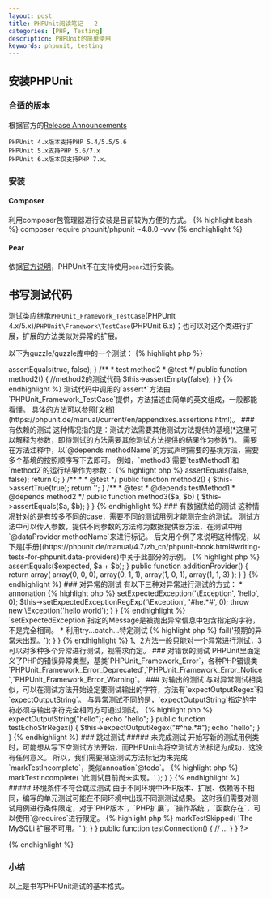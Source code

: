 ```yaml
---
layout: post
title: PHPUnit阅读笔记 - 2
categories: [PHP, Testing]
description: PHPUnit的简单使用
keywords: phpunit, testing
---
```

## 安装PHPUnit

### 合适的版本

根据官方的[Release Announcements](https://github.com/sebastianbergmann/phpunit/wiki)

    PHPUnit 4.x版本支持PHP 5.4/5.5/5.6
    PHPUnit 5.x支持PHP 5.6/7.x
    PHPUnit 6.x版本仅支持PHP 7.x。

### 安装

#### Composer

利用composer包管理器进行安装是目前较为方便的方式。
{% highlight bash %}
composer require phpunit/phpunit ~4.8.0 -vvv
{% endhighlight %}

#### Pear

依据[官方说明](https://github.com/sebastianbergmann/phpunit/wiki/End-of-Life-for-PEAR-Installation-Method)，PHPUnit不在支持使用`pear`进行安装。

## 书写测试代码

测试类应继承`PHPUnit_Framework_TestCase`(PHPUnit 4.x/5.x)/`PHPUnit\Framework\TestCase`(PHPUnit 6.x)；也可以对这个类进行扩展，扩展的方法类似对异常的扩展。

以下为guzzle/guzzle库中的一个测试：
{% highlight php %}
<?php
namespace GuzzleHttp\Tests\Event;
//use ...;
class ConnectExceptionTest extends \PHPUnit_Framework_TestCase
{
    public function testHasNoResponse()
    {
        //...测试代码
    }
}
{% endhighlight %}

### 简单的测试

测试类一般按照`*Test`的方式命名，`*`一般为要测试的类名。

测试方法一般都以`test*`的方式命名，`*`一般为要测试的类中的方法名；也可以在方法注释中加入`@test`注解标记为测试方法。

下列两种书写方法均为测试方法：
{% highlight php %}
<?php
class FooTest extends PHPUnit_Framework_TestCase
{
    public function testMethod1()
    {
        //method1的测试代码
        $this->assertEquals(true, false);
    }
    /**
     * test method2
     * @test
     */
    public function method2()
    {
        //method2的测试代码
        $this->assertEmpty(false);
    }
}
{% endhighlight %}

测试代码中调用的`assert*`方法由`PHPUnit_Framework_TestCase`提供，方法描述由简单的英文组成，一般都能看懂。

具体的方法可以参照[文档](https://phpunit.de/manual/current/en/appendixes.assertions.html)。

### 有依赖的测试

这种情况指的是：测试方法需要其他测试方法提供的基境(*这里可以解释为参数，即待测试的方法需要其他测试方法提供的结果作为参数*)。

需要在方法注释中，以`@depends methodName`的方式声明需要的基境方法，需要多个基境的按照顺序写下去即可。

例如，`method3`需要`testMethod1`和`method2`的运行结果作为参数：

{% highlight php %}
<?php
namespace Foo;

use PHPUnit_Framework_TestCase;

class FooTest extends PHPUnit_Framework_TestCase
{

    public function testMethod1()
    {
        $this->assertEquals(false, false);
        return 0;
    }

    /**
     * 
     * @test
     */
    public function method2()
    {
        $this->assertTrue(true);
        return '';
    }

    /**
     * @test
     * @depends testMethod1
     * @depends method2
     */
    public function method3($a, $b)
    {
        $this->assertEquals($a, $b);
    }

}
{% endhighlight %}

### 有数据供给的测试

这种情况针对的是有较多不同的case，需要不同的测试用例才能测完全的测试。

测试方法中可以传入参数，提供不同参数的方法称为数据提供器方法，在测试中用`@dataProvider methodName`来进行标记。

后文用个例子来说明这种情况，以下是[手册](https://phpunit.de/manual/4.7/zh_cn/phpunit-book.html#writing-tests-for-phpunit.data-providers)中关于此部分的示例。

{% highlight php %}
<?php
class DataTest extends PHPUnit_Framework_TestCase
{
    /**
     * @dataProvider additionProvider
     */
    public function testAdd($a, $b, $expected)
    {
        $this->assertEquals($expected, $a + $b);
    }

    public function additionProvider()
    {
        return array(
          array(0, 0, 0),
          array(0, 1, 1),
          array(1, 0, 1),
          array(1, 1, 3)
        );
    }
}
{% endhighlight %}

### 对异常的测试

有以下三种对异常进行测试的方式：

* annonation

{% highlight php %}
<?php
class DataTest extends PHPUnit_Framework_TestCase
{
    /**
     * @expectedException \Exception
     * @expectedExceptionCode 0
     * @expectedExceptionMessage hello
     * @expectedExceptionMessageRegExp #^he.*#
     */
    public function testCatchExceptionAnnotation()
    {
        throw new \Exception('hello world');
    }
}
{% endhighlight %}

`@expectedExceptionMessage`指定的Message是被抛出异常信息中包含指定的字符，不是完全相同。

* 调用setException系列方法

{% highlight php %}
<?php
class DataTest extends PHPUnit_Framework_TestCase
{
    public function testCacheExceptionFunction() {
        $this->setExpectedException('\Exception', 'hello', 0);
        $this->setExpectedExceptionRegExp('\Exception', '#he.*#', 0);
        throw new \Exception('hello world');
    }
}
{% endhighlight %}

`setExpectedException`指定的Message是被抛出异常信息中包含指定的字符，不是完全相同。

* 利用try...catch...特定测试

{% highlight php %}
<?php
class ExceptionTest extends PHPUnit_Framework_TestCase {
    public function testException() {
        try {
            // ... 预期会引发异常的代码 ...
        }

        catch (InvalidArgumentException $expected) {
            return;
        }

        $this->fail('预期的异常未出现。');
    }
}
{% endhighlight %}

1、2方法一般只能对一个异常进行测试，3可以对多种多个异常进行测试，视需求而定。

### 对错误的测试

PHPUnit里面定义了PHP的错误异常类型，基类`PHPUnit_Framework_Error`，各种PHP错误类`PHPUnit_Framework_Error_Deprecated`,`PHPUnit_Framework_Error_Notice`,`PHPUnit_Framework_Error_Warning`。

### 对输出的测试

与对异常测试相类似，可以在测试方法开始设定要测试输出的字符，方法有`expectOutputRegex`和`expectOutputString`。

与异常测试不同的是，`expectOutputString`指定的字符必须与输出字符完全相同方可通过测试。

{% highlight php %}
<?php

namespace App\Foo;

/**
 * Generated by PHPUnit_SkeletonGenerator on 2017-02-13 at 11:35:47.
 */
class FooTest extends \PHPUnit_Framework_TestCase
{

    public function testEchoStr()
    {
        $this->expectOutputString("hello");
        echo "hello";
    }

    public function testEchoStrRegex()
    {
        $this->expectOutputRegex("#^he.*#");
        echo "hello";
    }

}
{% endhighlight %}

### 跳过测试

##### 未完成测试

开始写新的测试用例类时，可能想从写下空测试方法开始，而PHPUnit会将空测试方法标记为成功，这没有任何意义。

所以，我们需要把空测试方法标记为未完成`markTestIncomplete`，类似annoation`@todo`。

{% highlight php %}
<?php

namespace App\Foo;

/**
 * Generated by PHPUnit_SkeletonGenerator on 2017-02-13 at 11:35:47.
 */
class FooTest extends \PHPUnit_Framework_TestCase
{

    public function testUncompleted()
    {
        $this->markTestIncomplete(
          '此测试目前尚未实现。'
        );
    }

}
{% endhighlight %}

##### 环境条件不符合跳过测试

由于不同环境中PHP版本、扩展、依赖等不相同，编写的单元测试可能在不同环境中出现不同测测试结果。

这时我们需要对测试用例进行条件限定，对于`PHP版本`，`PHP扩展`，`操作系统`，`函数存在`，可以使用`@requires`进行限定。

{% highlight php %}
<?php

namespace App\Foo;

/**
 * Generated by PHPUnit_SkeletonGenerator on 2017-02-13 at 11:35:47.
 */
class FooTest extends \PHPUnit_Framework_TestCase
{

    /**
     * @requires PHP 5.3
     * @requires OS Linux
     * @requires function mb_substr
     * @requires extension redis
     */
    public function testSkipped()
    {
        // some tests
    }

}
{% endhighlight %}

对于复杂的条件，我们可以在测试代码中自行编写条件，进行跳过判定。

{% highlight php %}
<?php
class DatabaseTest extends PHPUnit_Framework_TestCase
{
    protected function setUp()
    {
        if (!extension_loaded('mysqli')) {
            $this->markTestSkipped(
              'The MySQLi 扩展不可用。'
            );
        }
    }

    public function testConnection()
    {
        // ...
    }
}
?>
{% endhighlight %}

### 小结

以上是书写PHPUnit测试的基本格式。
